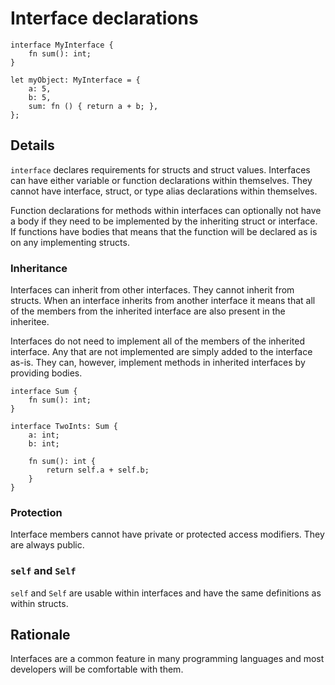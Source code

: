 <!--
Copyright 2024 Sophie Katz

This file is part of the Forge programming language.

Forge is free software: you can redistribute it and/or modify it under the terms of the GNU General
Public License as published by the Free Software Foundation, either version 3 of the License, or
(at your option) any later version.

Forge is distributed in the hope that it will be useful, but WITHOUT ANY WARRANTY; without even the
implied warranty of MERCHANTABILITY or FITNESS FOR A PARTICULAR PURPOSE. See the GNU General Public
License for more details.

You should have received a copy of the GNU General Public License along with Forge. If not, see
<https://www.gnu.org/licenses/>.
-->

# Interface declarations

```
interface MyInterface {
	fn sum(): int;
}

let myObject: MyInterface = {
	a: 5,
	b: 5,
	sum: fn () { return a + b; },
};
```

## Details

`interface` declares requirements for structs and struct values. Interfaces can have either variable or function declarations within themselves. They cannot have interface, struct, or type alias declarations within themselves.

Function declarations for methods within interfaces can optionally not have a body if they need to be implemented by the inheriting struct or interface. If functions have bodies that means that the function will be declared as is on any implementing structs.

### Inheritance

Interfaces can inherit from other interfaces. They cannot inherit from structs. When an interface inherits from another interface it means that all of the members from the inherited interface are also present in the inheritee.

Interfaces do not need to implement all of the members of the inherited interface. Any that are not implemented are simply added to the interface as-is. They can, however, implement methods in inherited interfaces by providing bodies.

```
interface Sum {
	fn sum(): int;
}

interface TwoInts: Sum {
	a: int;
	b: int;

	fn sum(): int {
		return self.a + self.b;
	}
}
```

### Protection

Interface members cannot have private or protected access modifiers. They are always public.

### `self` and `Self`

`self` and `Self` are usable within interfaces and have the same definitions as within structs.

## Rationale

Interfaces are a common feature in many programming languages and most developers will be comfortable with them.
